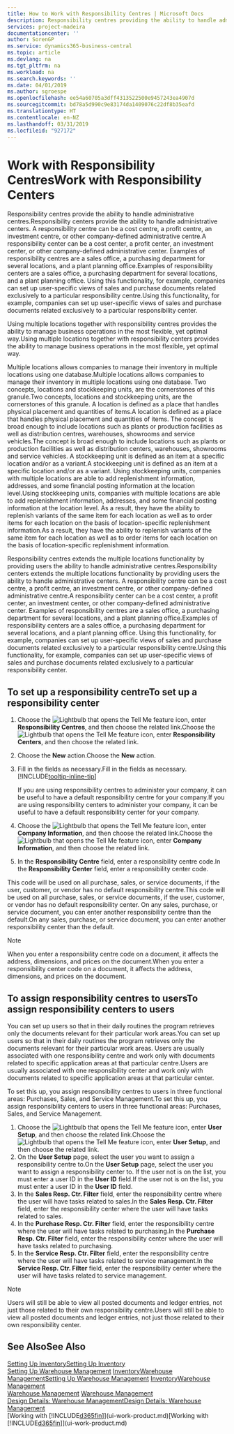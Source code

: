 ```yaml
---
title: How to Work with Responsibility Centres | Microsoft Docs
description: Responsibility centres providing the ability to handle administrative centres. A responsibility centre can be a cost centre, a profit centre, an investment centre, or other company-defined administrative centre.
services: project-madeira
documentationcenter: ''
author: SorenGP
ms.service: dynamics365-business-central
ms.topic: article
ms.devlang: na
ms.tgt_pltfrm: na
ms.workload: na
ms.search.keywords: ''
ms.date: 04/01/2019
ms.author: sgroespe
ms.openlocfilehash: ee54a60705a3dff4313522500e9457243ea4907d
ms.sourcegitcommit: bd78a5d990c9e83174da1409076c22df8b35eafd
ms.translationtype: HT
ms.contentlocale: en-NZ
ms.lasthandoff: 03/31/2019
ms.locfileid: "927172"
---
```

# <a name="work-with-responsibility-centers"></a><span data-ttu-id="35945-104">Work with Responsibility Centres</span><span class="sxs-lookup"><span data-stu-id="35945-104">Work with Responsibility Centers</span></span>
<span data-ttu-id="35945-105">Responsibility centres provide the ability to handle administrative centres.</span><span class="sxs-lookup"><span data-stu-id="35945-105">Responsibility centers provide the ability to handle administrative centers.</span></span> <span data-ttu-id="35945-106">A responsibility centre can be a cost centre, a profit centre, an investment centre, or other company-defined administrative centre.</span><span class="sxs-lookup"><span data-stu-id="35945-106">A responsibility center can be a cost center, a profit center, an investment center, or other company-defined administrative center.</span></span> <span data-ttu-id="35945-107">Examples of responsibility centres are a sales office, a purchasing department for several locations, and a plant planning office.</span><span class="sxs-lookup"><span data-stu-id="35945-107">Examples of responsibility centers are a sales office, a purchasing department for several locations, and a plant planning office.</span></span> <span data-ttu-id="35945-108">Using this functionality, for example, companies can set up user-specific views of sales and purchase documents related exclusively to a particular responsibility centre.</span><span class="sxs-lookup"><span data-stu-id="35945-108">Using this functionality, for example, companies can set up user-specific views of sales and purchase documents related exclusively to a particular responsibility center.</span></span>  

<span data-ttu-id="35945-109">Using multiple locations together with responsibility centres provides the ability to manage business operations in the most flexible, yet optimal way.</span><span class="sxs-lookup"><span data-stu-id="35945-109">Using multiple locations together with responsibility centers provides the ability to manage business operations in the most flexible, yet optimal way.</span></span>

<span data-ttu-id="35945-110">Multiple locations allows companies to manage their inventory in multiple locations using one database.</span><span class="sxs-lookup"><span data-stu-id="35945-110">Multiple locations allows companies to manage their inventory in multiple locations using one database.</span></span> <span data-ttu-id="35945-111">Two concepts, locations and stockkeeping units, are the cornerstones of this granule.</span><span class="sxs-lookup"><span data-stu-id="35945-111">Two concepts, locations and stockkeeping units, are the cornerstones of this granule.</span></span> <span data-ttu-id="35945-112">A location is defined as a place that handles physical placement and quantities of items.</span><span class="sxs-lookup"><span data-stu-id="35945-112">A location is defined as a place that handles physical placement and quantities of items.</span></span> <span data-ttu-id="35945-113">The concept is broad enough to include locations such as plants or production facilities as well as distribution centres, warehouses, showrooms and service vehicles.</span><span class="sxs-lookup"><span data-stu-id="35945-113">The concept is broad enough to include locations such as plants or production facilities as well as distribution centers, warehouses, showrooms and service vehicles.</span></span> <span data-ttu-id="35945-114">A stockkeeping unit is defined as an item at a specific location and/or as a variant.</span><span class="sxs-lookup"><span data-stu-id="35945-114">A stockkeeping unit is defined as an item at a specific location and/or as a variant.</span></span> <span data-ttu-id="35945-115">Using stockkeeping units, companies with multiple locations are able to add replenishment information, addresses, and some financial posting information at the location level.</span><span class="sxs-lookup"><span data-stu-id="35945-115">Using stockkeeping units, companies with multiple locations are able to add replenishment information, addresses, and some financial posting information at the location level.</span></span> <span data-ttu-id="35945-116">As a result, they have the ability to replenish variants of the same item for each location as well as to order items for each location on the basis of location-specific replenishment information.</span><span class="sxs-lookup"><span data-stu-id="35945-116">As a result, they have the ability to replenish variants of the same item for each location as well as to order items for each location on the basis of location-specific replenishment information.</span></span>  

<span data-ttu-id="35945-117">Responsibility centres extends the multiple locations functionality by providing users the ability to handle administrative centres.</span><span class="sxs-lookup"><span data-stu-id="35945-117">Responsibility centers extends the multiple locations functionality by providing users the ability to handle administrative centers.</span></span> <span data-ttu-id="35945-118">A responsibility centre can be a cost centre, a profit centre, an investment centre, or other company-defined administrative centre.</span><span class="sxs-lookup"><span data-stu-id="35945-118">A responsibility center can be a cost center, a profit center, an investment center, or other company-defined administrative center.</span></span> <span data-ttu-id="35945-119">Examples of responsibility centres are a sales office, a purchasing department for several locations, and a plant planning office.</span><span class="sxs-lookup"><span data-stu-id="35945-119">Examples of responsibility centers are a sales office, a purchasing department for several locations, and a plant planning office.</span></span> <span data-ttu-id="35945-120">Using this functionality, for example, companies can set up user-specific views of sales and purchase documents related exclusively to a particular responsibility centre.</span><span class="sxs-lookup"><span data-stu-id="35945-120">Using this functionality, for example, companies can set up user-specific views of sales and purchase documents related exclusively to a particular responsibility center.</span></span>

## <a name="to-set-up-a-responsibility-center"></a><span data-ttu-id="35945-121">To set up a responsibility centre</span><span class="sxs-lookup"><span data-stu-id="35945-121">To set up a responsibility center</span></span>  
1.  <span data-ttu-id="35945-122">Choose the ![Lightbulb that opens the Tell Me feature](media/ui-search/search_small.png "Tell me what you want to do") icon, enter **Responsibility Centres**, and then choose the related link.</span><span class="sxs-lookup"><span data-stu-id="35945-122">Choose the ![Lightbulb that opens the Tell Me feature](media/ui-search/search_small.png "Tell me what you want to do") icon, enter **Responsibility Centers**, and then choose the related link.</span></span>  
2.  <span data-ttu-id="35945-123">Choose the **New** action.</span><span class="sxs-lookup"><span data-stu-id="35945-123">Choose the **New** action.</span></span>  
3.  <span data-ttu-id="35945-124">Fill in the fields as necessary.</span><span class="sxs-lookup"><span data-stu-id="35945-124">Fill in the fields as necessary.</span></span> [!INCLUDE[tooltip-inline-tip](includes/tooltip-inline-tip_md.md)]  

    <span data-ttu-id="35945-125">If you are using responsibility centres to administer your company, it can be useful to have a default responsibility centre for your company.</span><span class="sxs-lookup"><span data-stu-id="35945-125">If you are using responsibility centers to administer your company, it can be useful to have a default responsibility center for your company.</span></span>
4. <span data-ttu-id="35945-126">Choose the ![Lightbulb that opens the Tell Me feature](media/ui-search/search_small.png "Tell me what you want to do") icon, enter **Company Information**, and then choose the related link.</span><span class="sxs-lookup"><span data-stu-id="35945-126">Choose the ![Lightbulb that opens the Tell Me feature](media/ui-search/search_small.png "Tell me what you want to do") icon, enter **Company Information**, and then choose the related link.</span></span>
5. <span data-ttu-id="35945-127">In the **Responsibility Centre** field, enter a responsibility centre code.</span><span class="sxs-lookup"><span data-stu-id="35945-127">In the **Responsibility Center** field, enter a responsibility center code.</span></span>

<span data-ttu-id="35945-128">This code will be used on all purchase, sales, or service documents, if the user, customer, or vendor has no default responsibility centre.</span><span class="sxs-lookup"><span data-stu-id="35945-128">This code will be used on all purchase, sales, or service documents, if the user, customer, or vendor has no default responsibility center.</span></span> <span data-ttu-id="35945-129">On any sales, purchase, or service document, you can enter another responsibility centre than the default.</span><span class="sxs-lookup"><span data-stu-id="35945-129">On any sales, purchase, or service document, you can enter another responsibility center than the default.</span></span>

> [!NOTE]  
>  <span data-ttu-id="35945-130">When you enter a responsibility centre code on a document, it affects the address, dimensions, and prices on the document.</span><span class="sxs-lookup"><span data-stu-id="35945-130">When you enter a responsibility center code on a document, it affects the address, dimensions, and prices on the document.</span></span>  

## <a name="to-assign-responsibility-centers-to-users"></a><span data-ttu-id="35945-131">To assign responsibility centres to users</span><span class="sxs-lookup"><span data-stu-id="35945-131">To assign responsibility centers to users</span></span>  
<span data-ttu-id="35945-132">You can set up users so that in their daily routines the program retrieves only the documents relevant for their particular work areas.</span><span class="sxs-lookup"><span data-stu-id="35945-132">You can set up users so that in their daily routines the program retrieves only the documents relevant for their particular work areas.</span></span> <span data-ttu-id="35945-133">Users are usually associated with one responsibility centre and work only with documents related to specific application areas at that particular centre.</span><span class="sxs-lookup"><span data-stu-id="35945-133">Users are usually associated with one responsibility center and work only with documents related to specific application areas at that particular center.</span></span>  

<span data-ttu-id="35945-134">To set this up, you assign responsibility centres to users in three functional areas: Purchases, Sales, and Service Management.</span><span class="sxs-lookup"><span data-stu-id="35945-134">To set this up, you assign responsibility centers to users in three functional areas: Purchases, Sales, and Service Management.</span></span>  

1.  <span data-ttu-id="35945-135">Choose the ![Lightbulb that opens the Tell Me feature](media/ui-search/search_small.png "Tell me what you want to do") icon, enter **User Setup**, and then choose the related link.</span><span class="sxs-lookup"><span data-stu-id="35945-135">Choose the ![Lightbulb that opens the Tell Me feature](media/ui-search/search_small.png "Tell me what you want to do") icon, enter **User Setup**, and then choose the related link.</span></span>  
2.  <span data-ttu-id="35945-136">On the **User Setup** page, select the user you want to assign a responsibility centre to.</span><span class="sxs-lookup"><span data-stu-id="35945-136">On the **User Setup** page, select the user you want to assign a responsibility center to.</span></span> <span data-ttu-id="35945-137">If the user not is on the list, you must enter a user ID in the **User ID** field.</span><span class="sxs-lookup"><span data-stu-id="35945-137">If the user not is on the list, you must enter a user ID in the **User ID** field.</span></span>  
3.  <span data-ttu-id="35945-138">In the **Sales Resp. Ctr. Filter** field, enter the responsibility centre where the user will have tasks related to sales.</span><span class="sxs-lookup"><span data-stu-id="35945-138">In the **Sales Resp. Ctr. Filter** field, enter the responsibility center where the user will have tasks related to sales.</span></span>  
4.  <span data-ttu-id="35945-139">In the **Purchase Resp. Ctr. Filter** field, enter the responsibility centre where the user will have tasks related to purchasing.</span><span class="sxs-lookup"><span data-stu-id="35945-139">In the **Purchase Resp. Ctr. Filter** field, enter the responsibility center where the user will have tasks related to purchasing.</span></span>  
5.  <span data-ttu-id="35945-140">In the **Service Resp. Ctr. Filter** field, enter the responsibility centre where the user will have tasks related to service management.</span><span class="sxs-lookup"><span data-stu-id="35945-140">In the **Service Resp. Ctr. Filter** field, enter the responsibility center where the user will have tasks related to service management.</span></span>  

> [!NOTE]  
>  <span data-ttu-id="35945-141">Users will still be able to view all posted documents and ledger entries, not just those related to their own responsibility centre.</span><span class="sxs-lookup"><span data-stu-id="35945-141">Users will still be able to view all posted documents and ledger entries, not just those related to their own responsibility center.</span></span>

## <a name="see-also"></a><span data-ttu-id="35945-142">See Also</span><span class="sxs-lookup"><span data-stu-id="35945-142">See Also</span></span>  
[<span data-ttu-id="35945-143">Setting Up Inventory</span><span class="sxs-lookup"><span data-stu-id="35945-143">Setting Up Inventory</span></span>](inventory-setup-inventory.md)  
<span data-ttu-id="35945-144">[Setting Up Warehouse Management](warehouse-setup-warehouse.md)
[Inventory](inventory-manage-inventory.md)[Warehouse Management](warehouse-manage-warehouse.md)</span><span class="sxs-lookup"><span data-stu-id="35945-144">[Setting Up Warehouse Management](warehouse-setup-warehouse.md)
[Inventory](inventory-manage-inventory.md)[Warehouse Management](warehouse-manage-warehouse.md)</span></span>  
<span data-ttu-id="35945-145">[Warehouse Management](warehouse-manage-warehouse.md)  </span><span class="sxs-lookup"><span data-stu-id="35945-145">[Warehouse Management](warehouse-manage-warehouse.md)  </span></span>  
[<span data-ttu-id="35945-146">Design Details: Warehouse Management</span><span class="sxs-lookup"><span data-stu-id="35945-146">Design Details: Warehouse Management</span></span>](design-details-warehouse-management.md)  
<span data-ttu-id="35945-147">[Working with [!INCLUDE[d365fin](includes/d365fin_md.md)]](ui-work-product.md)</span><span class="sxs-lookup"><span data-stu-id="35945-147">[Working with [!INCLUDE[d365fin](includes/d365fin_md.md)]](ui-work-product.md)</span></span>
